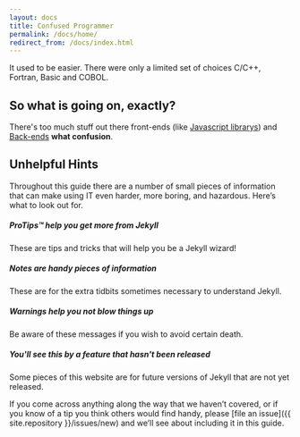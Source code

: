 ```yaml
---
layout: docs
title: Confused Programmer
permalink: /docs/home/
redirect_from: /docs/index.html
---
```


It used to be easier. There were only a limited set of choices C/C++, Fortran, Basic and COBOL.

## So what is going on, exactly?

There's too much stuff out there front-ends (like [Javascript librarys](http://todomvc.com//))
and [Back-ends](http://www.asp.net/) **what confusion**.

## Unhelpful Hints

Throughout this guide there are a number of small pieces of
information that can make using IT even harder, more boring, and
hazardous. Here’s what to look out for.

<div class="note">
  <h5>ProTips™ help you get more from Jekyll</h5>
  <p>These are tips and tricks that will help you be a Jekyll wizard!</p>
</div>

<div class="note info">
  <h5>Notes are handy pieces of information</h5>
  <p>These are for the extra tidbits sometimes necessary to understand
     Jekyll.</p>
</div>

<div class="note warning">
  <h5>Warnings help you not blow things up</h5>
  <p>Be aware of these messages if you wish to avoid certain death.</p>
</div>

<div class="note unreleased">
  <h5>You'll see this by a feature that hasn't been released</h5>
  <p>Some pieces of this website are for future versions of Jekyll that
    are not yet released.</p>
</div>

If you come across anything along the way that we haven’t covered, or if you
know of a tip you think others would find handy, please [file an
issue]({{ site.repository }}/issues/new) and we’ll see about
including it in this guide.
